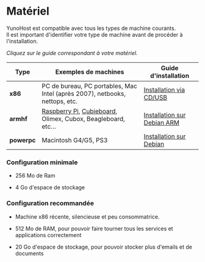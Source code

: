 # Matériel

YunoHost est compatible avec tous les types de machine courants.    
Il est important d'identifier votre type de machine avant de procéder à l'installation.

*Cliquez sur le guide correspondant à votre matériel.*

| Type | Exemples de machines | Guide d'installation |
|------|-----------------------|----------------------|
| **x86** | PC de bureau, PC portables, Mac Intel (après 2007), netbooks, nettops, etc. | [Installation via CD/USB](/install_iso_fr) |
| **armhf** | [Raspberry Pi](/install_on_raspberry_fr), [Cubieboard](/install_on_cubieboard_fr), Olimex, Cubox, Beagleboard, etc… | [Installation sur Debian ARM](/install_on_debian_fr) |
| **powerpc** | Macintosh G4/G5, PS3 |  [Installation sur Debian](/install_on_debian_fr) |


### Configuration minimale

* 256 Mo de Ram

* 4 Go d'espace de stockage    


### Configuration recommandée

* Machine x86 récente, silencieuse et peu consommatrice.

* 512 Mo de RAM, pour pouvoir faire tourner tous les services et applications correctement

* 20 Go d'espace de stockage, pour pouvoir stocker plus d'emails et de documents

